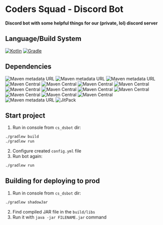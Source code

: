 # Coders Squad - Discord Bot
**Discord bot with some helpful things for our (private, lol) discord server**

## Language/Build System

[![Kotlin](https://img.shields.io/badge/kotlin-1.7.0-blue.svg?logo=kotlin)](http://kotlinlang.org)
[![Gradle](https://img.shields.io/badge/Gradle-7.5.1-blue?logo=gradle)](https://gradle.org)

## Dependencies

![Maven metadata URL](https://img.shields.io/maven-metadata/v?label=Kord&metadataUrl=https%3A%2F%2Frepo1.maven.org%2Fmaven2%2Fdev%2Fkord%2Fkord-core%2Fmaven-metadata.xml)
![Maven metadata URL](https://img.shields.io/maven-metadata/v?label=KordEx&metadataUrl=https%3A%2F%2Fmaven.kotlindiscord.com%2Frepository%2Fmaven-public%2Fcom%2Fkotlindiscord%2Fkord%2Fextensions%2Fkord-extensions%2Fmaven-metadata.xml&versionPrefix=1.5.6&versionSuffix=-SNAPSHOT)
![Maven metadata URL](https://img.shields.io/maven-metadata/v?label=Time4J&metadataUrl=https%3A%2F%2Fmaven.kotlindiscord.com%2Frepository%2Fmaven-public%2Fcom%2Fkotlindiscord%2Fkord%2Fextensions%2Ftime4j%2Fmaven-metadata.xml&versionPrefix=1.5.3&versionSuffix=-SNAPSHOT)
![Maven Central](https://img.shields.io/maven-central/v/io.sentry/sentry?label=Sentry&versionPrefix=6.11.0)
![Maven Central](https://img.shields.io/maven-central/v/org.slf4j/slf4j-log4j12?label=Log4J&versionPrefix=2.0.5)
![Maven Central](https://img.shields.io/maven-central/v/org.jetbrains.kotlin/kotlin-scripting-jsr223?label=Kotlin%20Scripting%20Jsr223)
![Maven Central](https://img.shields.io/maven-central/v/org.jetbrains.kotlin/kotlin-script-runtime?label=Kotlin%20Script%20Runtime)
![Maven Central](https://img.shields.io/maven-central/v/io.github.config4k/config4k?label=Config4K&versionPrefix=0.5.0)
![Maven Central](https://img.shields.io/maven-central/v/org.jetbrains.exposed/exposed-core?label=Exposed%20Core&versionPrefix=0.39.2)
![Maven Central](https://img.shields.io/maven-central/v/org.jetbrains.exposed/exposed-dao?label=Exposed%20DAO&versionPrefix=0.39.2)
![Maven Central](https://img.shields.io/maven-central/v/org.jetbrains.exposed/exposed-jdbc?label=Exposed%20JDBC&versionPrefix=0.39.2)
![Maven Central](https://img.shields.io/maven-central/v/org.jetbrains.exposed/exposed-kotlin-datetime?label=Exposed%20Kotlin%20DateTime&versionPrefix=0.39.2)
![Maven Central](https://img.shields.io/maven-central/v/org.postgresql/postgresql?label=PostgreSQL&versionPrefix=42.3.5)
![Maven Central](https://img.shields.io/maven-central/v/org.knowm.xchart/xchart?label=XChart&versionPrefix=3.8.3)
![Maven metadata URL](https://img.shields.io/maven-metadata/v?label=LavaPlayer&metadataUrl=https%3A%2F%2Fm2.dv8tion.net%2Freleases%2Fcom%2Fsedmelluq%2Flavaplayer%2Fmaven-metadata.xml&versionPrefix=1.3.77)
![JitPack](https://img.shields.io/jitpack/v/github/aikaterna/lavaplayer-natives?label=LavaPlayer%20Natives)

## Start project

1. Run in console from `cs_dsbot` dir:
```bash
./gradlew build
./gradlew run
```
2. Configure created `config.yml` file
3. Run bot again:
```bash
./gradlew run
```

## Building for deploying to prod
1. Run in console from `cs_dsbot` dir:
```bash
./gradlew shadowJar
```
2. Find compiled JAR file in the `build/libs`
3. Run it with `java -jar FILENAME.jar` command